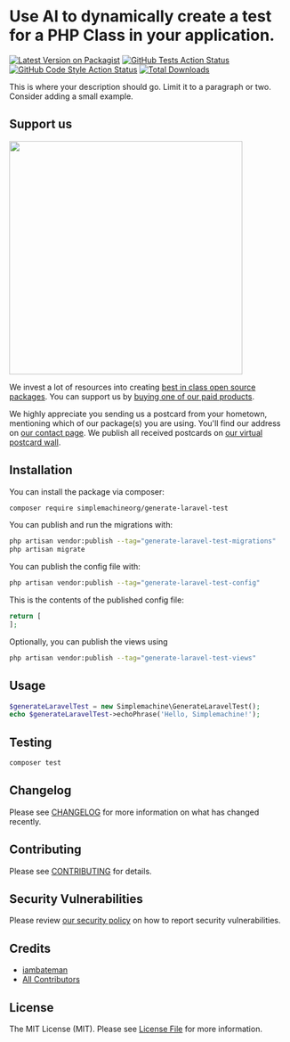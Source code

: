 # Use AI to dynamically create a test for a PHP Class in your application.

[![Latest Version on Packagist](https://img.shields.io/packagist/v/simplemachineorg/generate-laravel-test.svg?style=flat-square)](https://packagist.org/packages/simplemachineorg/generate-laravel-test)
[![GitHub Tests Action Status](https://img.shields.io/github/actions/workflow/status/simplemachineorg/generate-laravel-test/run-tests.yml?branch=main&label=tests&style=flat-square)](https://github.com/simplemachineorg/generate-laravel-test/actions?query=workflow%3Arun-tests+branch%3Amain)
[![GitHub Code Style Action Status](https://img.shields.io/github/actions/workflow/status/simplemachineorg/generate-laravel-test/fix-php-code-style-issues.yml?branch=main&label=code%20style&style=flat-square)](https://github.com/simplemachineorg/generate-laravel-test/actions?query=workflow%3A"Fix+PHP+code+style+issues"+branch%3Amain)
[![Total Downloads](https://img.shields.io/packagist/dt/simplemachineorg/generate-laravel-test.svg?style=flat-square)](https://packagist.org/packages/simplemachineorg/generate-laravel-test)

This is where your description should go. Limit it to a paragraph or two. Consider adding a small example.

## Support us

[<img src="https://github-ads.s3.eu-central-1.amazonaws.com/generate-laravel-test.jpg?t=1" width="419px" />](https://spatie.be/github-ad-click/generate-laravel-test)

We invest a lot of resources into creating [best in class open source packages](https://spatie.be/open-source). You can support us by [buying one of our paid products](https://spatie.be/open-source/support-us).

We highly appreciate you sending us a postcard from your hometown, mentioning which of our package(s) you are using. You'll find our address on [our contact page](https://spatie.be/about-us). We publish all received postcards on [our virtual postcard wall](https://spatie.be/open-source/postcards).

## Installation

You can install the package via composer:

```bash
composer require simplemachineorg/generate-laravel-test
```

You can publish and run the migrations with:

```bash
php artisan vendor:publish --tag="generate-laravel-test-migrations"
php artisan migrate
```

You can publish the config file with:

```bash
php artisan vendor:publish --tag="generate-laravel-test-config"
```

This is the contents of the published config file:

```php
return [
];
```

Optionally, you can publish the views using

```bash
php artisan vendor:publish --tag="generate-laravel-test-views"
```

## Usage

```php
$generateLaravelTest = new Simplemachine\GenerateLaravelTest();
echo $generateLaravelTest->echoPhrase('Hello, Simplemachine!');
```

## Testing

```bash
composer test
```

## Changelog

Please see [CHANGELOG](CHANGELOG.md) for more information on what has changed recently.

## Contributing

Please see [CONTRIBUTING](CONTRIBUTING.md) for details.

## Security Vulnerabilities

Please review [our security policy](../../security/policy) on how to report security vulnerabilities.

## Credits

- [iambateman](https://github.com/simplemachineorg)
- [All Contributors](../../contributors)

## License

The MIT License (MIT). Please see [License File](LICENSE.md) for more information.
